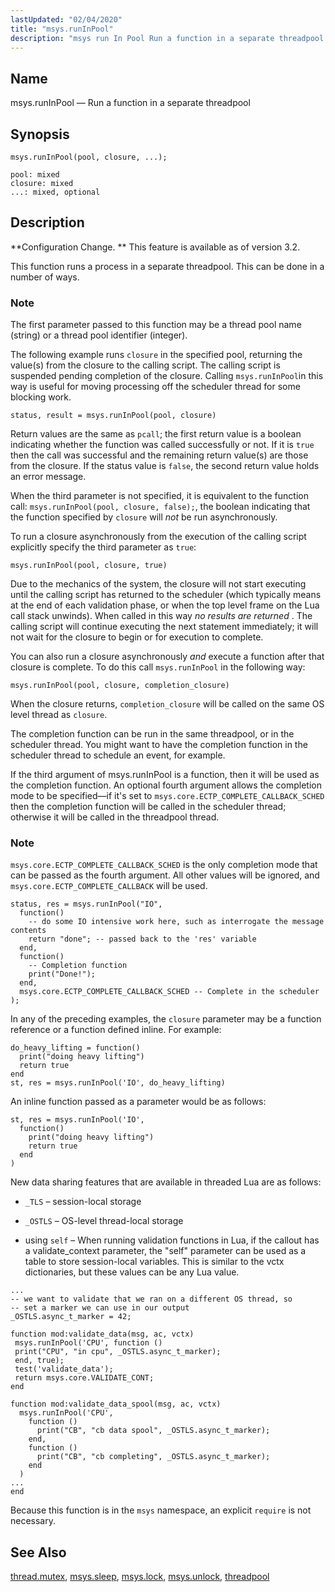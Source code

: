 ```yaml
---
lastUpdated: "02/04/2020"
title: "msys.runInPool"
description: "msys run In Pool Run a function in a separate threadpool msys run In Pool pool closure Configuration Change This feature is available as of version 3 2 This function runs a process in a separate threadpool This can be done in a number of ways The first parameter passed..."
---
```


<a name="lua.ref.msys.runinpool"></a> 
## Name

msys.runInPool — Run a function in a separate threadpool

<a name="idp24648656"></a> 
## Synopsis

`msys.runInPool(pool, closure, ...);`

```
pool: mixed
closure: mixed
...: mixed, optional
```
<a name="idp24651376"></a> 
## Description

**Configuration Change. ** This feature is available as of version 3.2.

This function runs a process in a separate threadpool. This can be done in a number of ways.

### Note

The first parameter passed to this function may be a thread pool name (string) or a thread pool identifier (integer).

The following example runs `closure` in the specified pool, returning the value(s) from the closure to the calling script. The calling script is suspended pending completion of the closure. Calling `msys.runInPool`in this way is useful for moving processing off the scheduler thread for some blocking work.

`status, result = msys.runInPool(pool, closure)`

Return values are the same as `pcall`; the first return value is a boolean indicating whether the function was called successfully or not. If it is `true` then the call was successful and the remaining return value(s) are those from the closure. If the status value is `false`, the second return value holds an error message.

When the third parameter is not specified, it is equivalent to the function call: `msys.runInPool(pool, closure, false);`, the boolean indicating that the function specified by `closure` will *not* be run asynchronously.

To run a closure asynchronously from the execution of the calling script explicitly specify the third parameter as `true`:

`msys.runInPool(pool, closure, true)`

Due to the mechanics of the system, the closure will not start executing until the calling script has returned to the scheduler (which typically means at the end of each validation phase, or when the top level frame on the Lua call stack unwinds). When called in this way *no results are returned* . The calling script will continue executing the next statement immediately; it will not wait for the closure to begin or for execution to complete.

You can also run a closure asynchronously *and* execute a function after that closure is complete. To do this call `msys.runInPool` in the following way:

`msys.runInPool(pool, closure, completion_closure)`

When the closure returns, `completion_closure` will be called on the same OS level thread as `closure`.

The completion function can be run in the same threadpool, or in the scheduler thread. You might want to have the completion function in the scheduler thread to schedule an event, for example.

If the third argument of msys.runInPool is a function, then it will be used as the completion function. An optional fourth argument allows the completion mode to be specified—if it's set to `msys.core.ECTP_COMPLETE_CALLBACK_SCHED` then the completion function will be called in the scheduler thread; otherwise it will be called in the threadpool thread.

### Note

`msys.core.ECTP_COMPLETE_CALLBACK_SCHED` is the only completion mode that can be passed as the fourth argument. All other values will be ignored, and `msys.core.ECTP_COMPLETE_CALLBACK` will be used.

```
status, res = msys.runInPool("IO",
  function()
    -- do some IO intensive work here, such as interrogate the message contents
    return "done"; -- passed back to the 'res' variable
  end,
  function()
    -- Completion function
    print("Done!");
  end,
  msys.core.ECTP_COMPLETE_CALLBACK_SCHED -- Complete in the scheduler
);
```

In any of the preceding examples, the `closure` parameter may be a function reference or a function defined inline. For example:

```
do_heavy_lifting = function()
  print("doing heavy lifting")
  return true
end
st, res = msys.runInPool('IO', do_heavy_lifting)
```

An inline function passed as a parameter would be as follows:

```
st, res = msys.runInPool('IO',
  function()
    print("doing heavy lifting")
    return true
  end
)
```

New data sharing features that are available in threaded Lua are as follows:

*   `_TLS` – session-local storage

*   `_OSTLS` – OS-level thread-local storage

*   using `self` – When running validation functions in Lua, if the callout has a validate_context parameter, the "self" parameter can be used as a table to store session-local variables. This is similar to the vctx dictionaries, but these values can be any Lua value.

```
...
-- we want to validate that we ran on a different OS thread, so
-- set a marker we can use in our output
_OSTLS.async_t_marker = 42;

function mod:validate_data(msg, ac, vctx)
 msys.runInPool('CPU', function ()
 print("CPU", "in cpu", _OSTLS.async_t_marker);
 end, true);
 test('validate_data');
 return msys.core.VALIDATE_CONT;
end

function mod:validate_data_spool(msg, ac, vctx)
  msys.runInPool('CPU',
    function ()
      print("CB", "cb data spool", _OSTLS.async_t_marker);
    end,
    function ()
      print("CB", "cb completing", _OSTLS.async_t_marker);
    end
  )
...
end
```

Because this function is in the `msys` namespace, an explicit `require` is not necessary.

<a name="idp24684128"></a> 
## See Also

[thread.mutex](/momentum/3/3-reference/3-reference-lua-ref-thread-mutex), [msys.sleep](/momentum/3/3-reference/3-reference-lua-ref-msys-sleep), [msys.lock](/momentum/3/3-reference/3-reference-lua-ref-msys-lock), [msys.unlock](/momentum/3/3-reference/3-reference-lua-ref-msys-unlock), [threadpool](/momentum/3/3-reference/3-reference-conf-ref-threadpool)